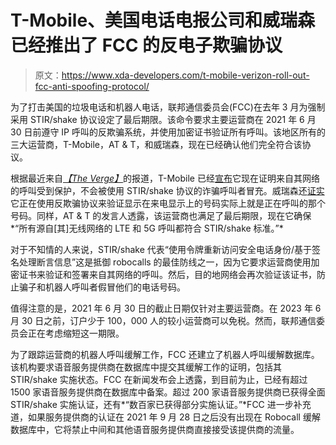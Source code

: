 # T-Mobile、美国电话电报公司和威瑞森已经推出了 FCC 的反电子欺骗协议

> 原文：<https://www.xda-developers.com/t-mobile-verizon-roll-out-fcc-anti-spoofing-protocol/>

为了打击美国的垃圾电话和机器人电话，联邦通信委员会(FCC)在去年 3 月为强制采用 STIR/shake 协议设定了最后期限。该命令要求主要运营商在 2021 年 6 月 30 日前遵守 IP 呼叫的反欺骗系统，并使用加密证书验证所有呼叫。该地区所有的三大运营商，T-Mobile，AT & T，和威瑞森，现在已经确认他们完全符合该协议。

根据最近来自[*【The Verge】*](https://www.theverge.com/2021/6/30/22557539/t-mobile-verizon-carriers-fcc-stir-shaken-certification-deadline-spam-calls)的报道，T-Mobile 已经[宣布](https://www.t-mobile.com/news/press/t-mobile-calls-are-100-stir-shaken-compliant)它现在证明来自其网络的呼叫受到保护，不会被使用 STIR/shake 协议的诈骗呼叫者冒充。威瑞森还[证实](https://www.anrdoezrs.net/links/100122946/type/dlg/sid/UUxdaUeUpU3583/https://www.verizon.com/about/news/over-78-million-verizon-customers-protected-over-13-billion-unwanted-calls)它正在使用反欺骗协议来验证显示在来电显示上的号码实际上就是正在呼叫的那个号码。同样，AT & T 的发言人透露，该运营商也满足了最后期限，现在它确保*“所有源自[其]无线网络的 LTE 和 5G 呼叫都符合 STIR/shake 标准。”*

对于不知情的人来说，STIR/shake 代表“使用令牌重新访问安全电话身份/基于签名处理断言信息”这是抵御 robocalls 的最佳防线之一，因为它要求运营商使用加密证书来验证和签署来自其网络的呼叫。然后，目的地网络会再次验证该证书，防止骗子和机器人呼叫者假冒他们的电话号码。

值得注意的是，2021 年 6 月 30 日的截止日期仅针对主要运营商。在 2023 年 6 月 30 日之前，订户少于 100，000 人的较小运营商可以免税。然而，联邦通信委员会正在考虑缩短这一期限。

为了跟踪运营商的机器人呼叫缓解工作，FCC 还建立了机器人呼叫缓解数据库。该机构要求语音服务提供商在数据库中提交其缓解工作的证明，包括其 STIR/shake 实施状态。FCC 在新闻发布会上透露，到目前为止，已经有超过 1500 家语音服务提供商在数据库中备案。超过 200 家语音服务提供商已获得全面 STIR/shake 实施认证，还有*“数百家已获得部分实施认证。”*FCC 进一步补充道，如果服务提供商的认证在 2021 年 9 月 28 日之后没有出现在 Robocall 缓解数据库中，它将禁止中间和其他语音服务提供商直接接受该提供商的流量。